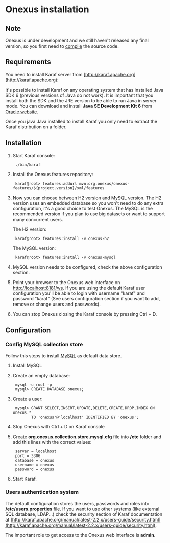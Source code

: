 # Onexus installation

## Note

Onexus is under development and we still haven't released any final
version, so you first need to [compile](compilation.html) the source
code.

## Requirements

You need to install Karaf server from [http://karaf.apache.org](http://karaf.apache.org):

It's possible to install Karaf on any
operating system that has installed Java SDK 6 (previous versions of
Java do not work). It is important that you install both the SDK and the
JRE version to be able to run Java in server mode. You can download and
install **Java SE Development Kit 6** from [Oracle website](http://www.oracle.com/technetwork/java/javasebusiness/downloads/java-archive-downloads-javase6-419409.html).

Once you java Java installed to install  Karaf you only need to extract the
Karaf distribution on a folder.

## Installation

1. Start Karaf console:

        ./bin/karaf

2. Install the Onexus features repository:

        karaf@root> features:addurl mvn:org.onexus/onexus-features/${project.version}/xml/features

3. Now you can choose between H2 version and MySQL version. The H2
   version uses an embedded database so you won't need to do any extra
   configuration, it's a good choice to test Onexus. The MySQL is the
   recommended version if you plan to use big datasets or want to
   support many concurrent users.

   The H2 version:

        karaf@root> features:install -v onexus-h2

   The MySQL version:

        karaf@root> features:install -v onexus-mysql

4. MySQL version needs to be configured, check the above configuration
   section.

5. Point your browser to the Onexus web interface on
   [http://localhost:8181/ws](http://localhost:8181/ws).
   If you are using the default Karaf user configuration you'll be able to login
   with username "karaf" and password "karaf" (See users configuration section if you want to add,
   remove or change users and passwords).

6. You can stop Onexus closing the Karaf console by pressing Ctrl + D.

## Configuration

### Config MySQL collection store

Follow this steps to install [MySQL](http://www.mysql.com) as default
data store.

1. Install MySQL

2. Create an empty database:

        mysql -u root -p
        mysql> CREATE DATABASE onexus;

3. Create a user:

        mysql> GRANT SELECT,INSERT,UPDATE,DELETE,CREATE,DROP,INDEX ON onexus.*
               TO 'onexus'@'localhost' IDENTIFIED BY 'onexus';

4. Stop Onexus with Ctrl + D on Karaf console

5. Create **org.onexus.collection.store.mysql.cfg** file into **/etc** folder
   and add this lines with the correct values:

        server = localhost
        port = 3306
        database = onexus
        username = onexus
        password = onexus

6. Start Karaf.

### Users authentication system

The default configuration stores the users, passwords and roles into
**/etc/users.properties** file. If you want to use other systems (like
external SQL database, LDAP...) check the security section of Karaf
documentation at
[http://karaf.apache.org/manual/latest-2.2.x/users-guide/security.html](http://karaf.apache.org/manual/latest-2.2.x/users-guide/security.html).

The important role to get access to the Onexus web interface is **admin**.

